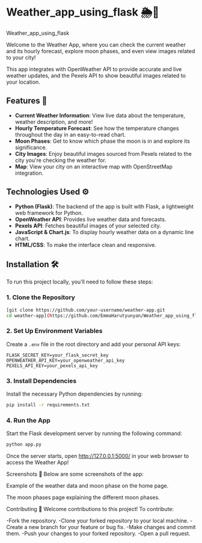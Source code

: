  # Weather_app_using_flask 🌦️🌙
Weather_app_using_flask


Welcome to the Weather App, where you can check the current weather and its hourly forecast, explore moon phases, and even view images related to your city!

This app integrates with OpenWeather API to provide accurate and live weather updates, and the Pexels API to show beautiful images related to your location.

## Features 🌟
- **Current Weather Information**: View live data about the temperature, weather description, and more!
- **Hourly Temperature Forecast**: See how the temperature changes throughout the day in an easy-to-read chart.
- **Moon Phases**: Get to know which phase the moon is in and explore its significance.
- **City Images**: Enjoy beautiful images sourced from Pexels related to the city you're checking the weather for.
- **Map**: View your city on an interactive map with OpenStreetMap integration.

## Technologies Used ⚙️
- **Python (Flask)**: The backend of the app is built with Flask, a lightweight web framework for Python.
- **OpenWeather API**: Provides live weather data and forecasts.
- **Pexels API**: Fetches beautiful images of your selected city.
- **JavaScript & Chart.js**: To display hourly weather data on a dynamic line chart.
- **HTML/CSS**: To make the interface clean and responsive.

## Installation 🛠️
To run this project locally, you’ll need to follow these steps:

### 1. Clone the Repository
```bash
[git clone https://github.com/your-username/weather-app.git
cd weather-app](https://github.com/EmmaHarutyunyan/Weather_app_using_flask.git)
```

### 2. Set Up Environment Variables
Create a `.env` file in the root directory and add your personal API keys:

```env
FLASK_SECRET_KEY=your_flask_secret_key
OPENWEATHER_API_KEY=your_openweather_api_key
PEXELS_API_KEY=your_pexels_api_key
```
### 3. Install Dependencies
Install the necessary Python dependencies by running:

```bash
pip install -r requirements.txt
```

### 4. Run the App
Start the Flask development server by running the following command:

```bash
python app.py
```

Once the server starts, open http://127.0.0.1:5000/ in your web browser to access the Weather App!



Screenshots 📸
Below are some screenshots of the app:

Example of the weather data and moon phase on the home page.

The moon phases page explaining the different moon phases.


Contributing 🤝
Welcome contributions to this project! To contribute:

-Fork the repository.
-Clone your forked repository to your local machine.
-Create a new branch for your feature or bug fix.
-Make changes and commit them.
-Push your changes to your forked repository.
-Open a pull request.
